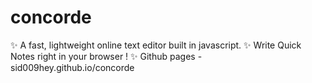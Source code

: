 # concorde
:sparkles: A fast, lightweight online text editor built in javascript.
:sparkles: Write Quick Notes right in your browser !
:sparkles: Github pages - sid009hey.github.io/concorde
